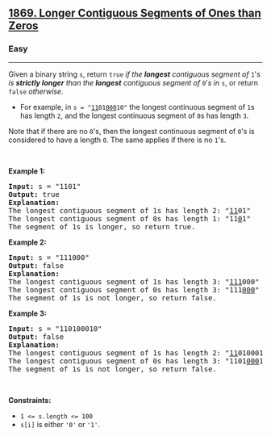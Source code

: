 <h2><a href="https://leetcode.com/problems/longer-contiguous-segments-of-ones-than-zeros/">1869. Longer Contiguous Segments of Ones than Zeros</a></h2><h3>Easy</h3><hr><div style="user-select: auto;"><p style="user-select: auto;">Given a binary string <code style="user-select: auto;">s</code>, return <code style="user-select: auto;">true</code><em style="user-select: auto;"> if the <strong style="user-select: auto;">longest</strong> contiguous segment of </em><code style="user-select: auto;">1</code>'<em style="user-select: auto;">s is <strong style="user-select: auto;">strictly longer</strong> than the <strong style="user-select: auto;">longest</strong> contiguous segment of </em><code style="user-select: auto;">0</code>'<em style="user-select: auto;">s in </em><code style="user-select: auto;">s</code>, or return <code style="user-select: auto;">false</code><em style="user-select: auto;"> otherwise</em>.</p>

<ul style="user-select: auto;">
	<li style="user-select: auto;">For example, in <code style="user-select: auto;">s = "<u style="user-select: auto;">11</u>01<u style="user-select: auto;">000</u>10"</code> the longest continuous segment of <code style="user-select: auto;">1</code>s has length <code style="user-select: auto;">2</code>, and the longest continuous segment of <code style="user-select: auto;">0</code>s has length <code style="user-select: auto;">3</code>.</li>
</ul>

<p style="user-select: auto;">Note that if there are no <code style="user-select: auto;">0</code>'s, then the longest continuous segment of <code style="user-select: auto;">0</code>'s is considered to have a length <code style="user-select: auto;">0</code>. The same applies if there is no <code style="user-select: auto;">1</code>'s.</p>

<p style="user-select: auto;">&nbsp;</p>
<p style="user-select: auto;"><strong style="user-select: auto;">Example 1:</strong></p>

<pre style="user-select: auto;"><strong style="user-select: auto;">Input:</strong> s = "1101"
<strong style="user-select: auto;">Output:</strong> true
<strong style="user-select: auto;">Explanation:</strong>
The longest contiguous segment of 1s has length 2: "<u style="user-select: auto;">11</u>01"
The longest contiguous segment of 0s has length 1: "11<u style="user-select: auto;">0</u>1"
The segment of 1s is longer, so return true.
</pre>

<p style="user-select: auto;"><strong style="user-select: auto;">Example 2:</strong></p>

<pre style="user-select: auto;"><strong style="user-select: auto;">Input:</strong> s = "111000"
<strong style="user-select: auto;">Output:</strong> false
<strong style="user-select: auto;">Explanation:</strong>
The longest contiguous segment of 1s has length 3: "<u style="user-select: auto;">111</u>000"
The longest contiguous segment of 0s has length 3: "111<u style="user-select: auto;">000</u>"
The segment of 1s is not longer, so return false.
</pre>

<p style="user-select: auto;"><strong style="user-select: auto;">Example 3:</strong></p>

<pre style="user-select: auto;"><strong style="user-select: auto;">Input:</strong> s = "110100010"
<strong style="user-select: auto;">Output:</strong> false
<strong style="user-select: auto;">Explanation:</strong>
The longest contiguous segment of 1s has length 2: "<u style="user-select: auto;">11</u>0100010"
The longest contiguous segment of 0s has length 3: "1101<u style="user-select: auto;">000</u>10"
The segment of 1s is not longer, so return false.
</pre>

<p style="user-select: auto;">&nbsp;</p>
<p style="user-select: auto;"><strong style="user-select: auto;">Constraints:</strong></p>

<ul style="user-select: auto;">
	<li style="user-select: auto;"><code style="user-select: auto;">1 &lt;= s.length &lt;= 100</code></li>
	<li style="user-select: auto;"><code style="user-select: auto;">s[i]</code> is either <code style="user-select: auto;">'0'</code> or <code style="user-select: auto;">'1'</code>.</li>
</ul>
</div>